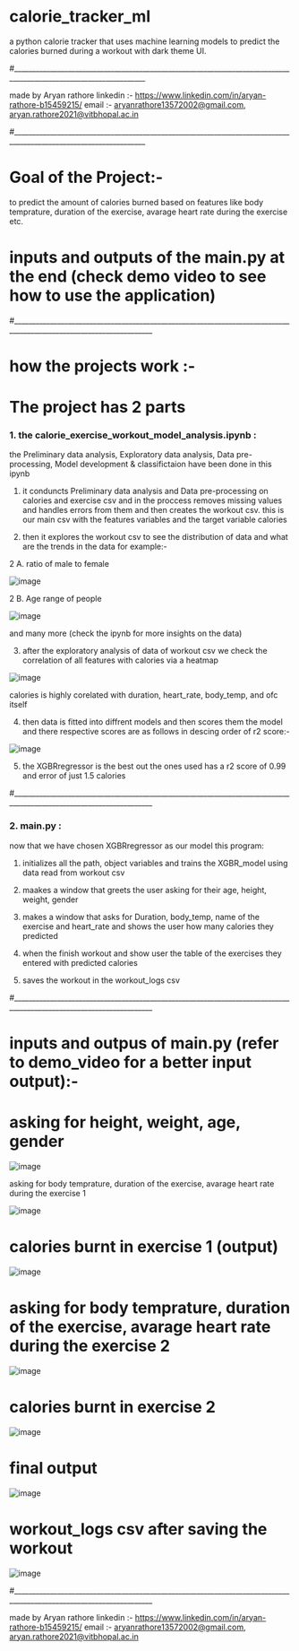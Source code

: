 # calorie_tracker_ml
a python calorie tracker that uses machine learning models to predict the calories burned during a workout with dark theme UI.

#___________________________________________________________________________________________________________________

made by Aryan rathore 
linkedin :- https://www.linkedin.com/in/aryan-rathore-b15459215/ 
email :- aryanrathore13572002@gmail.com, aryan.rathore2021@vitbhopal.ac.in

#___________________________________________________________________________________________________________________

# Goal of the Project:-
to predict the amount of calories burned based on features like body temprature, duration of the exercise, avarage heart rate during the exercise etc.

# inputs and outputs of the main.py at the end (check demo video to see how to use the application)

#_____________________________________________________________________________________________________________________

# how the projects work :- 

# The project has 2 parts 

### 1. the calorie_exercise_workout_model_analysis.ipynb :

the Preliminary data analysis, Exploratory data analysis, Data pre-processing, Model development & classifictaion have been done in this ipynb

1. it conduncts Preliminary data analysis and Data pre-processing on calories and exercise csv and in the proccess removes missing values and handles errors from them and then creates the workout csv. this is our main csv with the features variables and the target variable calories

2. then it explores the workout csv to see the distribution of data and what are the trends in the data for example:-

2 A. ratio of male to female

![image](https://user-images.githubusercontent.com/91218998/223949818-621a734a-e112-4a9f-a7c3-5788eeee44c3.png)

2 B. Age range of people 

![image](https://user-images.githubusercontent.com/91218998/223950036-3b2dc960-7812-435b-8b1a-174aa2c8b4b9.png)

and many more (check the ipynb for more insights on the data)

3. after the exploratory analysis of data of workout csv we check the correlation of all features with calories via a heatmap

![image](https://user-images.githubusercontent.com/91218998/223950798-ba628823-087b-48a0-9b78-ae30b11eb719.png)

calories is highly corelated with duration, heart_rate, body_temp, and ofc itself

4. then data is fitted into diffrent models and then scores them the model and there respective scores are as follows in descing order of r2 score:-

![image](https://user-images.githubusercontent.com/91218998/223951370-074a0713-3d66-41b1-9585-cd0b32381439.png)

5. the XGBRregressor is the best out the ones used has a r2 score of 0.99 and error of just 1.5 calories

#_____________________________________________________________________________________________________________________

### 2. main.py :

now that we have chosen XGBRregressor as our model this program:

1. initializes all the path, object variables and trains the XGBR_model using data read from workout csv

2. maakes a window that greets the user asking for their age, height, weight, gender

3. makes a window that asks for Duration, body_temp, name of the exercise and heart_rate and shows the user how many calories they predicted

4. when the finish workout and show user the table of the exercises they entered with predicted calories

5. saves the workout in the workout_logs csv

#_____________________________________________________________________________________________________________________

# inputs and outpus of main.py (refer to demo_video for a better input output):-

# asking for height, weight, age, gender 

![image](https://user-images.githubusercontent.com/91218998/223958596-b8b3b652-b513-43e8-82fe-df7a2193d5c3.png)

asking for body temprature, duration of the exercise, avarage heart rate during the exercise 1

![image](https://user-images.githubusercontent.com/91218998/223958388-9ca811d5-483a-4174-a2a6-145f28387e36.png)

# calories burnt in exercise 1 (output)

![image](https://user-images.githubusercontent.com/91218998/223958900-961b8b7d-7024-40a5-81fa-12e5800f248a.png)

# asking for body temprature, duration of the exercise, avarage heart rate during the exercise 2

![image](https://user-images.githubusercontent.com/91218998/223959166-1a2f05e2-7a66-48f3-b361-5ec3f7afa285.png)

# calories burnt in exercise 2

![image](https://user-images.githubusercontent.com/91218998/223959345-d013170a-ea3d-4c93-85eb-7033d07dd8c8.png)

# final output

![image](https://user-images.githubusercontent.com/91218998/223959498-90ea2783-398b-45b7-822e-4b4cabb05e38.png)

# workout_logs csv after saving the workout

![image](https://user-images.githubusercontent.com/91218998/223959640-edd0e76e-2886-47ee-a49a-643eef679f11.png)

#_____________________________________________________________________________________________________________________

made by Aryan rathore 
linkedin :- https://www.linkedin.com/in/aryan-rathore-b15459215/ 
email :- aryanrathore13572002@gmail.com, aryan.rathore2021@vitbhopal.ac.in
